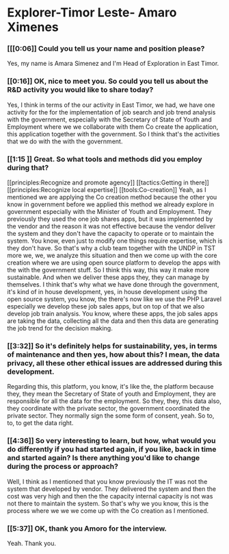 # Explorer\-Timor Leste\- Amaro Ximenes

### [[\[0:06]] Could you tell us your name and position please?

Yes, my name is Amara Simenez and I'm Head of Exploration in East Timor\.

### [[0:16]] OK, nice to meet you\. So could you tell us about the R&D activity you would like to share today?

Yes, I think in terms of the our activity in East Timor, we had, we have one activity for the for the implementation of job search and job trend analysis with the government, especially with the Secretary of State of Youth and Employment where we we collaborate with them Co create the application, this application together with the government\. So I think that's the activities that we do with the with the government\.

### [[1:15 ]] Great\. So what tools and methods did you employ during that?

[[principles:Recognize and promote agency]]
[[tactics:Getting in there]]
[[principles:Recognize local expertise]]
[[tools:Co-creation]]
Yeah, as I mentioned we are applying the Co creation method because the other you know in government before we applied this method we already explore in government especially with the Minister of Youth and Employment\. They previously they used the one job shares apps, but it was implemented by the vendor and the reason it was not effective because the vendor deliver the system and they don't have the capacity to operate or to maintain the system\. You know, even just to modify one things require expertise, which is they don't have\. So that's why a club team together with the UNDP in TST more we, we, we analyze this situation and then we come up with the core creation where we are using open source platform to develop the apps with the with the government stuff\. So I think this way, this way it make more sustainable\. And when we deliver these apps they, they can manage by themselves\. I think that's why what we have done through the government, it's kind of in house development, yes, in house development using the open source system, you know, the there's now like we use the PHP Laravel especially we develop these job sales apps, but on top of that we also develop job train analysis\. You know, where these apps, the job sales apps are taking the data, collecting all the data and then this data are generating the job trend for the decision making\.


### [[3:32]] So it's definitely helps for sustainability, yes, in terms of maintenance and then yes, how about this? I mean, the data privacy, all these other ethical issues are addressed during this development\.

Regarding this, this platform, you know, it's like the, the platform because they, they mean the Secretary of State of youth and Employment, they are responsible for all the data for the employment\. So they, they, this data also, they coordinate with the private sector, the government coordinated the private sector\. They normally sign the some form of consent, yeah\. So to, to, to get the data right\.

### [[4:36]] So very interesting to learn, but how, what would you do differently if you had started again, if you like, back in time and started again? Is there anything you'd like to change during the process or approach?

Well, I think as I mentioned that you know previously the IT was not the system that developed by vendor\. They delivered the system and then the cost was very high and then the the capacity internal capacity is not was not there to maintain the system\. So that's why we you know, this is the process where we we we come up with the Co creation as I mentioned\.

### [[5:37]] OK, thank you Amoro for the interview\.

Yeah\. Thank you\.

